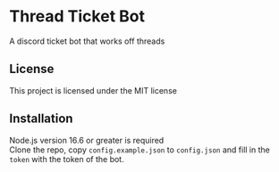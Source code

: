# Thread Ticket Bot

A discord ticket bot that works off threads

## License

This project is licensed under the MIT license

## Installation

Node.js version 16.6 or greater is required  
Clone the repo, copy `config.example.json` to `config.json` and fill in the `token` with the token of the bot.  
